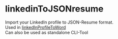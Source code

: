 # linkedinToJSONresume

Import your LinkedIn profile to JSON-Resume format.\
Used in [linkedInProfileToWord](https://github.com/bigoulours/linkedInProfileToWord)\
Can also be used as standalone CLI-Tool
